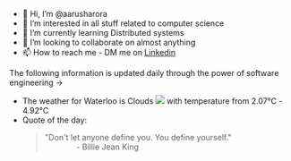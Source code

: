 - 👋 Hi, I’m @aarusharora
- 👀 I’m interested in all stuff related to computer science
- 🌱 I’m currently learning Distributed systems
- 💞️ I’m looking to collaborate on almost anything
- 📫 How to reach me - DM me on [Linkedin](https://www.linkedin.com/in/aarusharora789/)

The following information is updated daily through the power of software engineering ->
- The weather for Waterloo is Clouds ![](https://openweathermap.org/img/wn/04d.png) with temperature from 2.07℃ - 4.92℃
- Quote of the day:  
	> "Don't let anyone define you. You define yourself."  
	> &emsp;&emsp;&emsp;&emsp;- Billie Jean King
